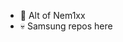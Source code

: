 - 🛑 Alt of Nem1xx
- 💀 Samsung repos here

<!---
nem1xer/nem1xer is a ✨ special ✨ repository because its `README.md` (this file) appears on your GitHub profile.
You can click the Preview link to take a look at your changes.
--->
